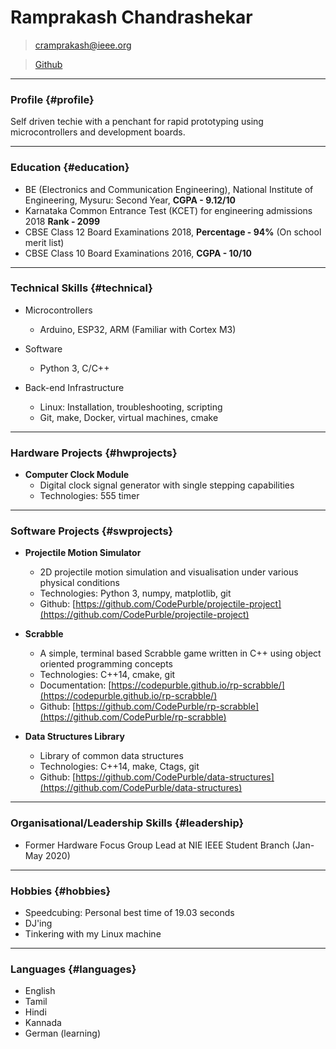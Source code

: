 # Ramprakash Chandrashekar

> [cramprakash@ieee.org](cramprakash@ieee.org)

> [Github](https://github.com/CodePurble)

------

### Profile {#profile}

Self driven techie with a penchant for rapid prototyping using microcontrollers
and development boards.

------

### Education {#education}

* BE (Electronics and Communication Engineering), National Institute of Engineering, Mysuru: Second Year, **CGPA - 9.12/10**
* Karnataka Common Entrance Test (KCET) for engineering admissions 2018 **Rank - 2099**
* CBSE Class 12 Board Examinations 2018, **Percentage - 94%** (On school merit list)
* CBSE Class 10 Board Examinations 2016, **CGPA - 10/10**

------

### Technical Skills {#technical}

* Microcontrollers
    * Arduino, ESP32, ARM (Familiar with Cortex M3)

* Software
    * Python 3, C/C++

* Back-end Infrastructure
    * Linux: Installation, troubleshooting, scripting
    * Git, make, Docker, virtual machines, cmake

------

### Hardware Projects {#hwprojects}

* **Computer Clock Module**
    * Digital clock signal generator with single stepping capabilities
    * Technologies: 555 timer

------

### Software Projects {#swprojects}

* **Projectile Motion Simulator**
    * 2D projectile motion simulation and visualisation under various physical conditions
    * Technologies: Python 3, numpy, matplotlib, git
    * Github: [https://github.com/CodePurble/projectile-project](https://github.com/CodePurble/projectile-project)

* **Scrabble**
    * A simple, terminal based Scrabble game written in C++ using object oriented programming concepts
    * Technologies: C++14, cmake, git
    * Documentation: [https://codepurble.github.io/rp-scrabble/](https://codepurble.github.io/rp-scrabble/)
    * Github: [https://github.com/CodePurble/rp-scrabble](https://github.com/CodePurble/rp-scrabble)
    

* **Data Structures Library**
    * Library of common data structures
    * Technologies: C++14, make, Ctags, git
    * Github: [https://github.com/CodePurble/data-structures](https://github.com/CodePurble/data-structures)

------

### Organisational/Leadership Skills {#leadership}

* Former Hardware Focus Group Lead at NIE IEEE Student Branch (Jan-May 2020)

------

### Hobbies {#hobbies}

* Speedcubing: Personal best time of 19.03 seconds
* DJ'ing
* Tinkering with my Linux machine

------

### Languages {#languages}

* English
* Tamil
* Hindi
* Kannada
* German (learning)
